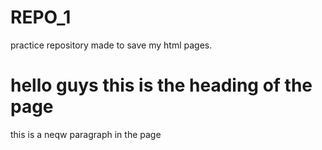 # REPO_1
practice repository made to save my html pages.
<!DOCTYPE html>
<html> 
  <head> <title> hi this is a webpage </title> </head>
  <body> 
    <div> <h1> hello guys this is the heading of the page </h1> </div>
    <div> <p> this is a neqw paragraph in the page </p> </div>
  </body>
</html>
